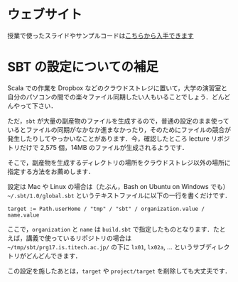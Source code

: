 # ウェブサイト

授業で使ったスライドやサンプルコードは[こちらから入手できます](https://wakita.github.io/y18-prg1/)

# SBT の設定についての補足

Scala での作業を Dropbox などのクラウドストレジに置いて，大学の演習室と自分のパソコンの間での楽々ファイル同期したい人もいることでしょう．どんどんやって下さい．

ただ，`sbt` が大量の副産物のファイルを生成するので，普通の設定のまま使っているとファイルの同期がなかなか進まなかったり，そのためにファイルの競合が発生したりしてやっかいなことがあります．今，確認したところ lecture リポジトリだけで 2,575 個，14MB のファイルが生成されるようです．


そこで，副産物を生成するディレクトリの場所をクラウドストレジ以外の場所に指定する方法をお薦めします．

設定は Mac や Linux の場合は（たぶん，Bash on Ubuntu on Windows でも）`~/.sbt/1.0/global.sbt` というテキストファイルに以下の一行を書くだけです．

~~~
target := Path.userHome / "tmp" / "sbt" / organization.value / name.value
~~~

ここで，`organization` と `name` は `build.sbt` で指定したものとなります．たとえば，講義で使っているリポジトリの場合は `~/tmp/sbt/prg17.is.titech.ac.jp/` の下に `lx01`, `lx02a`, ... というサブディレクトリがどんどんできます．

この設定を施したあとは，`target` や `project/target` を削除しても大丈夫です．
